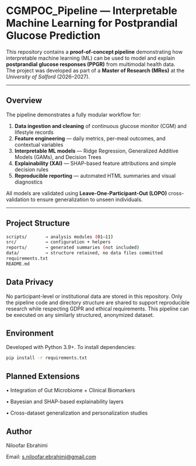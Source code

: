 # CGMPOC_Pipeline — Interpretable Machine Learning for Postprandial Glucose Prediction

This repository contains a **proof-of-concept pipeline** demonstrating how interpretable machine learning (ML) can be used to model and explain **postprandial glucose responses (PPGR)** from multimodal health data.  
The project was developed as part of a **Master of Research (MRes)** at the *University of Salford* (2026–2027).

---

## Overview

The pipeline demonstrates a fully modular workflow for:

1. **Data ingestion and cleaning** of continuous glucose monitor (CGM) and lifestyle records  
2. **Feature engineering** — daily metrics, per-meal outcomes, and contextual variables  
3. **Interpretable ML models** — Ridge Regression, Generalized Additive Models (GAMs), and Decision Trees  
4. **Explainability (XAI)** — SHAP-based feature attributions and simple decision rules  
5. **Reproducible reporting** — automated HTML summaries and visual diagnostics  

All models are validated using **Leave-One-Participant-Out (LOPO)** cross-validation to ensure generalization to unseen individuals.

---

## Project Structure

```bash
scripts/       → analysis modules (01–11)
src/           → configuration + helpers
reports/       → generated summaries (not included)
data/          → structure retained, no data files committed
requirements.txt
README.md
```
## Data Privacy
No participant-level or institutional data are stored in this repository.
Only the pipeline code and directory structure are shared to support reproducible research while respecting GDPR and ethical requirements.
This pipeline can be executed on any similarly structured, anonymized dataset.

## Environment
Developed with Python 3.9+.
To install dependencies: 
```bash
pip install -r requirements.txt
```
## Planned Extensions
• Integration of Gut Microbiome + Clinical Biomarkers 

•	Bayesian and SHAP-based explainability layers

•	Cross-dataset generalization and personalization studies

## Author

Niloofar Ebrahimi

Email: s.niloofar.ebrahimi@gmail.com